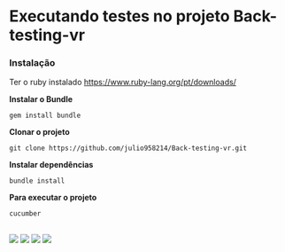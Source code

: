 # Executando testes no projeto Back-testing-vr

### Instalação 

Ter o ruby instalado
https://www.ruby-lang.org/pt/downloads/



**Instalar o Bundle**
```
gem install bundle
```
 

**Clonar o projeto**
``` 
git clone https://github.com/julio958214/Back-testing-vr.git
```

**Instalar dependências**

```
bundle install
```

**Para executar o projeto**

```
cucumber
```

 ##
 ###
<div>
 
 [<img src="https://img.shields.io/badge/linkedin-%230077B5.svg?&style=for-the-badge&logo=linkedin&logoColor=white" />](https://www.linkedin.com/in/julio-santos-43428019b)
[<img src = "https://img.shields.io/badge/instagram-%23E4405F.svg?&style=for-the-badge&logo=instagram&logoColor=white">](https://www.instagram.com/juli0sts/)
[<img src = "https://img.shields.io/badge/facebook-%231877F2.svg?&style=for-the-badge&logo=facebook&logoColor=white">](https://www.facebook.com/profile.php?id=100003793058455)
<a href="mailto:julio958214@gmail.com"><img src="https://img.shields.io/badge/-Gmail-%23333?style=for-the-badge&logo=gmail&logoColor=white" target="_blank">
  </a> 


